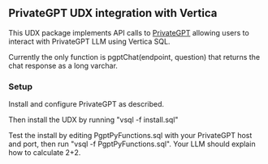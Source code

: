 ## PrivateGPT UDX integration with Vertica
This UDX package implements API calls to [PrivateGPT](https://docs.privategpt.dev/overview/welcome/introduction) allowing users to interact with PrivateGPT LLM using Vertica SQL.  

Currently the only function is pgptChat(endpoint, question) that returns the chat response as a long varchar.

### Setup
Install and configure PrivateGPT as described.

Then install the UDX by running "vsql -f install.sql"

Test the install by editing PgptPyFunctions.sql with your PrivateGPT host and port, then run "vsql -f PgptPyFunctions.sql".  Your LLM should explain how to calculate 2+2.